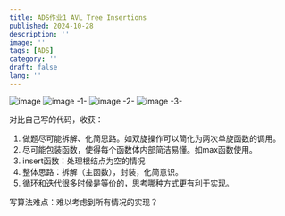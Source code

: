 ```yaml
---
title: ADS作业1 AVL Tree Insertions
published: 2024-10-28
description: ''
image: ''
tags: [ADS]
category: ''
draft: false 
lang: ''
---
```

![image](assets/images/ADS1/image.png)
![image -1-](assets/images/ADS1/image(1).png)
![image -2-](assets/images/ADS1/image(2).png)
![image -3-](assets/images/ADS1/image(3).png)

对比自己写的代码，收获：
1. 做题尽可能拆解、化简思路。如双旋操作可以简化为两次单旋函数的调用。
2. 尽可能包装函数，使得每个函数体内部简洁易懂。如max函数使用。
3. insert函数：处理根结点为空的情况
4. 整体思路：拆解（主函数），封装，化简意识。
5. 循环和迭代很多时候是等价的，思考哪种方式更有利于实现。

写算法难点：难以考虑到所有情况的实现？
